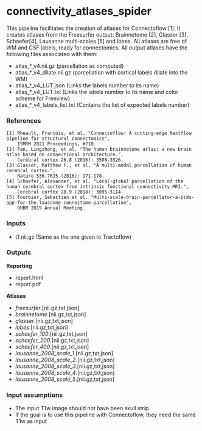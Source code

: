 

# connectivity_atlases_spider
This pipeline facilitates the creation of atlases for Connectoflow [1].
It creates atlases from the Freesurfer output: Brainnetome [2], Glasser [3], Schaefer[4], Lausanne multi-scales [5] and lobes. All atlases are free of WM and CSF labels, ready for connectomics.
All output atlases have the following files associated with them:
- atlas_*_v4.nii.gz (parcellation as computed)
- atlas_*_v4_dilate.nii.gz (parcellation with cortical labels dilate into the WM)
- atlas_*_v4_LUT.json (Links the labels number to its name)
- atlas_*_v4_LUT.txt (Links the labels number to its name and color scheme for Freeview)
- atlas_*_v4_labels_list.txt (Contains the list of expected labels number)



### References
    [1] Rheault, Francois, et al. "Connectoflow: A cutting-edge Nextflow pipeline for structural connectomics",
        ISMRM 2021 Proceedings, #710.
    [2] Fan, Lingzhong, et al. "The human brainnetome atlas: a new brain atlas based on connectional architecture.",
        Cerebral cortex 26.8 (2016): 3508-3526.
    [3] Glasser, Matthew F., et al. "A multi-modal parcellation of human cerebral cortex.",
        Nature 536.7615 (2016): 171-178.
    [4] Schaefer, Alexander, et al. "Local-global parcellation of the human cerebral cortex from intrinsic functional connectivity MRI.",
        Cerebral cortex 28.9 (2018): 3095-3114.
    [5] Tourbier, Sebastien et al. "Multi-scale-brain-parcellator-a-bids-app-for-the-lausanne-connectome-parcellation",
        OHBM 2019 Annual Meeting.

### Inputs
- t1.nii.gz (Same as the one given to Tractoflow)

### Outputs
**Reporting**
- report.html
- report.pdf

**Atlases**
- *freesurfer*.[nii.gz,txt,json]
- *brainnetome*.[nii.gz,txt,json]
- *glasser*.[nii.gz,txt,json]
- *lobes*.[nii.gz,txt,json]
- *schaefer_100*.[nii.gz,txt,json]
- *schaefer_200*.[nii.gz,txt,json]
- *schaefer_400*.[nii.gz,txt,json]
- *lausanne_2008_scale_1*.[nii.gz,txt,json]
- *lausanne_2008_scale_2*.[nii.gz,txt,json]
- *lausanne_2008_scale_3*.[nii.gz,txt,json]
- *lausanne_2008_scale_4*.[nii.gz,txt,json]
- *lausanne_2008_scale_5*.[nii.gz,txt,json]

### Input assumptions
- The input T1w image should not have been skull strip.
- If the goal is to use this pipeline with Connectoflow, they need the same T1w as input
